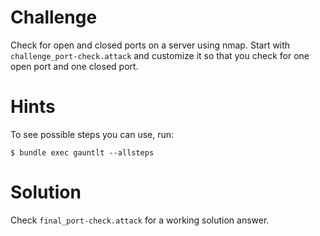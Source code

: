 # Challenge
Check for open and closed ports on a server using nmap. Start with `challenge_port-check.attack` and customize it so that you check for one open port and one closed port. 

# Hints
To see possible steps you can use, run:
```
$ bundle exec gauntlt --allsteps
```

# Solution
Check `final_port-check.attack` for a working solution answer.
